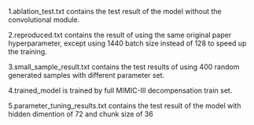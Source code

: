 1.ablation_test.txt contains the test result of the model without the convolutional module.

2.reproduced.txt contains the result of using the same original paper hyperparameter, except using 1440 batch size instead of 128 to speed up the training.

3.small_sample_result.txt contains the test results of using 400 random generated samples with different parameter set.

4.trained_model is trained by full MIMIC-III decompensation train set. 

5.parameter_tuning_results.txt contains the test result of the model with hidden dimention of 72 and chunk size of 36
